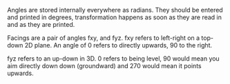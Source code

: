 Angles are stored internally everywhere as radians. They should be entered and printed in degrees, transformation happens as soon as they are read in and as they are printed.

Facings are a pair of angles fxy, and fyz. fxy refers to left-right on a top-down 2D plane. An angle of 0 refers to directly upwards, 90 to the right.

fyz refers to an up-down in 3D. 0 refers to being level, 90 would mean you aim directly down down (groundward) and 270 would mean it points upwards.